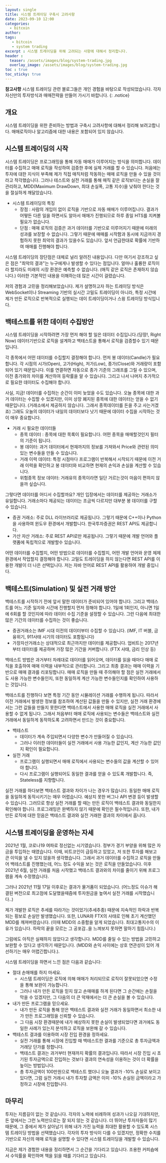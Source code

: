 ```yaml
---
layout: single
title: 시스템 트레이딩 구축시 고려사항
date: 2023-09-10 12:00
categories: 
  - bitcoin
author: 
tags: 
   - bitcoin
   - system trading
excerpt : 시스템 트레이딩을 위해 고려되는 사항에 대해서 정리합니다.
header :
  teaser: /assets/images/blog/system-trading.jpg
  overlay_image: /assets/images/blog/system-trading.jpg
toc : true  
toc_sticky: true
---
```


**참고사항** 시스템 트레이딩 관련 블로그들은 개인 경험을 바탕으로 작성되었습니다. 각자 자신만의 투자방식과 매매전략을 만들어 가시기 바랍니다.
{: .notice} 

## 개요

시스템 트레이딩을 위한 준비하는 방법과 구축시 고려사항에 대해서 정리해 보려고합니다.
매매로직이나 알고리즘에 대한 내용은 포함되어 있지 않습니다. 

## 시스템 트레이딩의 시작 

시스템 트레이딩은 프로그래밍을 통해 자동 매매가 이루어지는 방식을 의미합니다. 데이터를 수집하고 매매 로직을 작성하여 검증한 후에 실제 거래를 할 수 있습니다. 처음에는 투자에 대한 지식이 부족해 제가 직접 매직처럼 작동하는 매매 로직을 만들 수 있을 것이라고 착각했습니다. 그러나 테스트와 실전 거래를 통해 매직 같은 로직보다는 손실을 잘 관리하고, MDD(Maximum DrawDown, 최대 손실폭, 고통 지수)을 낮춰야 한다는 것을 절실하게 깨달았습니다.

- 시스템 트레이딩의 특징
  - 장점 : 사람의 개입이 없이 로직을 기반으로 자동 매매가 이루어집니다. 결과가 어떻든 다른 일을 하면서도 알아서 매매가 진행되므로 하루 종일 HTS를 지켜볼 필요가 없습니다.
  - 단점 : 매매 로직의 검증은 과거 데이터를 기반으로 이루어지기 때문에 미래의 성과를 보장할 수 없습니다. 그렇기 때문에 매매를 시작함과 동시에 지금까지 경험하지 못한 최악의 결과가 있을수도 있습니다. 앞서 언급한대로 확률에 기반하여 매매를 진행해야 합니다.
  
시스템 트레이딩의 장단점은 대체로 널리 알려진 내용입니다. 다만 여기서 강조하고 싶은 점은 "최악의 결과"는 누구에게나 발생할 수 있다는 점입니다. 얼마나 훌륭한 로직이라 할지라도 미래의 시장 환경은 예측할 수 없습니다. (매직 같은 로직은 존재하지 않습니다.)
이러한 기본적인 내용을 이해하는데 많은 시간이 걸렸습니다.

저의 경험과 고민을 정리해보았습니다. 제가 설명하고자 하는 트레이딩 방식은 WebSocket이나 Streaming 기반의 실시간 고밀도 트레이딩이 아니라, 특정 시간에 제가 만든 로직으로 반복적으로 실행되는 데이 트레이딩이거나 스윙 트레이딩 방식입니다.

## 백테스트를 위한 데이터 수집방안

시스템 트레이딩을 시작하려면 가장 먼저 해야 할 일은 데이터 수집입니다.(당장!, Right Now)
데이터기반으로 로직을 설계하고 백테스트을 통해서 로직을 검증할수 있기 때문입니다.

각 종목에서 어떤 데이터를 수집할지 결정해야 합니다. 먼저 봉 데이터(Candle)가 필요합니다. 각 시점의 시가(Open), 고가(High), 저가(Low), 종가(Close)와 거래량이 포함되어 있기 때문입니다. 이를 연결하면 자동으로 종가 기준의 그래프를 그릴 수 있으며, 이전 종가와의 차이를 계산하여 등락률을 알 수 있습니다.
그리고 나서 나머지 추가적으로 필요한 데이터도 수집해야 합니다. 

사실, 지금! 데이터를 수집하는 순간이 이미 늦었을 수도 있습니다. 오늘 종목에 대한 과거 데이터는 수집할 수 있겠지만, 이미 상장 폐지된 종목에 대한 데이터는 얻을 수 없기 때문입니다. (거래소에서 제공하지 않습니다. 그래서 종목데이터를 돈을 주고 사는거겠죠) 그래도 오늘의 데이터가 내일의 데이터보다 낫기 때문에 데이터 수집을 시작하는 것이 매우 중요합니다.

- 거래 시 필요한 데이터들
  - 종목 데이터 : 종목에 대한 목록이 필요합니다. 어떤 종목을 매매할것인지 필터의 기준이 됩니다.
  - 봉 데이터: 과거 데이터에서 현재까지의 정보를 가져와서 Price와 관련된 의미 있는 변수들을 만들 수 있습니다.
  - 거래 이력 데이터: 특정 시점마다 프로그램이 반복해서 시작되기 때문에 이전 거래 이력을 확인하고 봉 데이터와 비교하면 현재의 손익과 손실을 계산할 수 있습니다.
  - 위험종목 정보 데이터: 거래유의 종목이라면 일단 거르는것이 마음이 편하지 않을까 싶습니다.
 
그렇다면 데이터를 어디서 수집할까요? 개인 입장에서는 데이터를 제공하는 거래소가 유일합니다. 거래소마다 제공되는 데이터는 조금씩 다르지만 대부분 봉 데이터를 구할 수 있습니다.

- 증권 거래소: 주로 DLL 라이브러리로 제공됩니다. 그렇기 때문에 C++이나 Python을 사용하여 윈도우 환경에서 개발합니다. 한국투자증권은 REST API도 제공합니다.
- 가산 자산 거래소: 주로 REST API로만 제공됩니다. 그렇기 때문에 개발 언어와 플랫폼에 독립적으로 개발할수 있습니다.

어떤 데이터를 수집할지, 어떤 방법으로 데이터를 수집할지, 어떤 개발 언어와 운영 체제 환경에서 작업할지 결정해야 합니다. 고밀도 트레이딩을 하지 않는다면 REST API를 이용한 개발이 더 나은 선택입니다. 저는 자바 언어로 REST API를 활용하여 개발 중입니다.

## 백테스트(Simulation) 및 실전 거래 방안

백테스트를 시작하기 전에 앞서 말한 데이터가 준비되어 있어야 합니다. 
그리고 백테스트를 어느 기준 일자와 시간에 진행할지 먼저 정해야 합니다. 1일에 1회인지, 아니면 1일에 6회를 할 것인지에 따라 데이터 수집 기준을 설정할 수 있습니다. 그런 다음에 최대한 많은 기간의 데이터를 수집하는 것이 좋습니다.

- 증권거래소는 IMF 시대 이전의 데이터부터 수집할 수 있습니다. (IMF, IT 버블, 금융위기, 911사태 시기의 데이터도 포함됩니다)
- 가장자산거래소는 상대적으로 최근까지만 데이터를 제공합니다. 업비트는 2017년부터 데이터를 제공하며 가장 많은 기간을 커버합니다. (FTX 사태, 금리 인상 등)
  
백테스트 방법은 과거부터 차례대로 데이터를 읽어오며, 데이터를 읽을 때마다 매매 로직을 호출하여 매매 이력을 내부적으로 관리합니다. 그리고 최종 결과는 매매 이력을 기반으로 매매 결과를 리포팅합니다. 매매 로직을 만들 때 주의해야 할 점은 실전 거래에서도 사용 가능한 변수들인지, 또한 동일하게 계산 가능한 변수들인지를 확인하여 사용하는 것입니다.

백테스트를 진행하다 보면 특정 기간 동안 시뮬레이션 거래를 수행하게 됩니다. 따라서 이전 거래에서 발생한 정보를 참조하여 계산된 값들을 만들 수 있지만, 실전 거래 환경에서는 그런 값들을 만들지 못한다면 백테스트에서 사용한 매매 로직을 실전 거래에서 사용할 수 없게 됩니다. 그래서 처음부터 매매 로직에 사용되는 변수들은 백테스트와 실전 거래에서 동일하게 동작하도록 고려하면서 만드는 것이 중요합니다.

- 백테스트
  - 데이터가 계속 주입되면서 다양한 변수가 만들어질 수 있습니다.
  - 그러나 이러한 데이터들이 실전 거래에서 사용 가능한 값인지, 계산 가능한 값인지 확인이 필요합니다.
- 실전 거래
  - 프로그램이 실행되면서 매매 로직에서 사용되는 변수들의 값을 계산할 수 있어야 합니다.
  - 다시 프로그램이 실행되어도 동일한 결과를 얻을 수 있도록 개발합니다. 즉, Stateless를 지향합니다.

실전 거래를 하다보면 백테스트 결과와 차이가 나는 경우가 많습니다. 동일한 매매 로직을 동일하게 동작시키기는 매우 어렵습니다. 예상치 못한 버그나 API 변경 등이 발생할 수 있습니다. 그러므로 항상 실전 거래를 할 때는 만든 로직이 백테스트 결과와 동일한지 확인해야 합니다. 프로그래밍은 완벽하지 않기 때문에 확인은 필수적입니다. 또한, 내가 만든 로직에 대한 믿음은 백테스트 결과와 실전 거래한 결과의 차이에서 옵니다.

## 시스템 트레이딩을 운영하는 자세

2021년 1월, 코로나19 여파로 정신없는 시기였습니다. 정부가 경기 부양을 위해 많은 자금을 투입하는 때였습니다. 이때, 비트코인이 급등하고 있었고, 저 또한 투자를 해보고 큰 이익을 낼 수 있지 않을까 생각했습니다. 그래서 과거 데이터를 수집하고 로직을 만들어 백테스트를 진행했는데, 어느 정도 수익을 보는 것은 로직을 만들었습니다. 이후 2021년 6월, 실전 거래를 처음 시작했고 백테스트 결과와의 차이를 줄이기 위해 프로그램을 계속 수정했습니다. 

그러나 2021년 11월 17일 이후로는 결과가 물거품이 되었습니다. (어느정도 이슈가 해결된 버전으로 최고점에 도달했을때즘에 투자원금을 높여서 실전 거래를 시작했습니다..)

제가 개발한 로직은 추세를 따라가는 것이었기(추세추종) 때문에 지속적인 하락과 반복되는 횡보로 손실만 발생했습니다. 또한, LUNA와 FTX의 사태로 인해 초기 계산했던 MDD를 깨져버렸습니다. (이때 MDD의 소중함을 알게 되었습니다. 최대고통지수의 이유가 있습니다. 하락의 끝을 모르는 그 공포감..을 느껴보지 못하면 말하기 힘듭니다.)

그럼에도 아직은 실패하지 않았다고 생각합니다. MDD를 줄일 수 있는 방법을 고민하고 보완할 수 있다고 생각하기 때문입니다. (MDD와 손익 사이에는 상호 연관성이 있어 개선하기는 매우 어렵긴합니다.).
 
시스템 트레이딩을 하면서 느낀 점은 다음과 같습니다:

- 절대 손매매를 하지 마세요.
  - 시스템 트레이딩은 로직에 의해 매매가 처리되므로 로직이 잘못되었으면 수정을 통해 보완이 가능합니다.
  - 그러나 내가 만든 로직을 믿지 않고 손매매를 하게 된다면 그 순간에는 손절을 막을 수 있겠지만, 그 다음의 더 큰 악재에서는 더 큰 손실을 볼 수 있습니다.
- 내가 만든 프로그램을 믿으세요.
  - 내가 만든 로직을 통해 얻은 백테스트 결과와 실전 거래가 동일하면서 최소한 내가 만든 프로그래밍을 신뢰할 수 있습니다.
  - 그 다음 시장 환경때문에 내가 예상하지 못한 손실이 발생되었다면 과거에도 동일한 사례가 있는지 분석하고 로직을 보완해 갈 수 있습니다.
- 백테스트 결과를 이용하여 시장 진입 환경을 정하세요.
  - 실전 거래를 통해 시장에 진입할 때 백테스트한 결과를 기준으로 총 투자금액과 거래당 단가를 정합니다.
  - 백테스트 결과는 과거부터 현재까지 확률의 결과입니다. 따라서 시장 진입 시 초기된 투자금액으로 진입하는 것보다 결과의 연속성을 이용하는 것이 더 확률을 높이는 방법입니다.
  - 총 투자금액이 100만원으로 백테스트 했더니 오늘 결과가 -10% 손실로 보이고 있다면, 그럼 실전 거래시 내가 투자할 금액은 이미 -10% 손실된 금액이라고 가정하고 시장에 진입합니다.


## 마무리

투자는 지름길이 없는 것 같습니다. 각자의 노력에 비례하여 성과가 나오길 기대하지만, 돈 앞에서는 그런 노력만으로는 잘 되지 않는 것 같습니다.
더 뛰어난 투자자들이 많기 때문에, 그 중에서 제가 살아남기 위해 내가 가진 능력을 최대한 활용할 수 있도록 시스템 트레이딩 방법을 선택했습니다.
각자의 투자 방식이 다를 수 있겠지만, 정확한 수치를 기반으로 자신의 매매 로직을 설명할 수 있다면 시스템 트레이딩을 개발할 수 있습니다.

지금은 제가 경험한 내용을 정리하면서 그 순간을 기다리고 있습니다. 조용한 커피숍에서 수익률을 확인하며 책을 읽을 때를 기다리고 있습니다.
